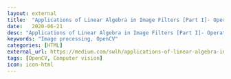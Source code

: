 ```yaml
---
layout: external
title:  "Applications of Linear Algebra in Image Filters [Part I]- Operations"
date:   2020-06-21
desc: "Applications of Linear Algebra in Image Filters [Part I]- Operations"
keywords: "Image processing, OpenCV"
categories: [HTML]
external_url: https://medium.com/swlh/applications-of-linear-algebra-in-image-filters-part-i-operations-aeb64f236845?source=friends_link&sk=ea644a61b252d13825f520e99db14a67
tags: [OpenCV, Computer vision]
icon: icon-html
---
```

